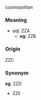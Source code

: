 cosmopolitan
### Meaning
+ _adj_: ZZA
	+ __eg__: ZZB

### Origin

ZZC

### Synonym

__eg__: ZZD

+ ZZE


